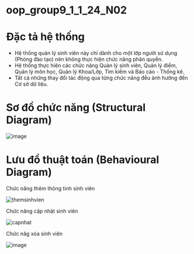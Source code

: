
# oop_group9_1_1_24_N02
# Đặc tả hệ thống
- Hệ thống quản lý sinh viên này chỉ dành cho một lớp người sử dụng (Phòng đào tạo) nên không thực hiện chức năng phân quyền.
- Hệ thống thực hiện các chức năng Quản lý sinh viên, Quản lý điểm, Quản lý môn học, Quản lý Khoa/Lớp, Tìm kiếm và Báo cáo - Thống kê.
- Tất cả những thay đổi tác động qua từng chức năng đều ảnh hưởng đến Cơ sở dữ liệu.

# Sơ đồ chức năng (Structural Diagram)


![image](https://github.com/user-attachments/assets/03199bc3-ae69-4ec5-87ff-2dd22d9a52ba)


# Lưu đồ thuật toán (Behavioural Diagram)

Chức năng thêm thông tinh sinh viên 

![themsinhvien](https://github.com/user-attachments/assets/d2bd1dd7-3d50-48fa-bfa4-9e0be1156c1e)

Chức năng cập nhật sinh viên

![capnhat](https://github.com/user-attachments/assets/f77b09f5-0c52-4ff1-9976-7889497cde74)

Chức năg xóa sinh viên 

![image](https://github.com/user-attachments/assets/e410821b-ac63-4aab-bade-ad1ed0cc50c6)

